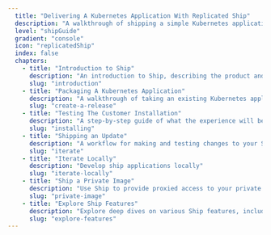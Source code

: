 ```yaml
---
  title: "Delivering A Kubernetes Application With Replicated Ship"
  description: "A walkthrough of shipping a simple Kubernetes application using Ship"
  level: "shipGuide"
  gradient: "console"
  icon: "replicatedShip"
  index: false
  chapters:
    - title: "Introduction to Ship"
      description: "An introduction to Ship, describing the product and what to expect"
      slug: "introduction"
    - title: "Packaging A Kubernetes Application"
      description: "A walkthrough of taking an existing Kubernetes application and adding it to Replicated Ship"
      slug: "create-a-release"
    - title: "Testing The Customer Installation"
      description: "A step-by-step guide of what the experience will be like installing the application"
      slug: "installing"
    - title: "Shipping an Update"
      description: "A workflow for making and testing changes to your Ship application."
      slug: "iterate"
    - title: "Iterate Locally"
      description: "Develop ship applications locally"
      slug: "iterate-locally"
    - title: "Ship a Private Image"
      description: "Use Ship to provide proxied access to your private Docker images"
      slug: "private-image"
    - title: "Explore Ship Features"
      description: "Explore deep dives on various Ship features, including docker image management, support bundles, and Terraform support." 
      slug: "explore-features"
---
```

